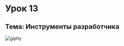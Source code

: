 # Урок 13

## Тема: Инструменты разработчика

![giphy](https://user-images.githubusercontent.com/95831815/149985073-65cf7466-e9c0-4586-9682-96999b18921b.gif)
